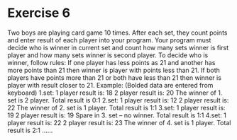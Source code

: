 # Exercise 6

Two boys are playing card game 10 times. After each set, they count points and enter result of each player into your program. Your program must decide who is winner in current set and count how many sets winner is first player and how many sets winner is second player. To decide who is winner, follow rules:
If one player has less points as 21 and another has more points than 21 then winner is player with points less than 21.
If both players have points more than 21 or both have less than 21 then winner is player with result closer to 21.
Example: (Bolded data are entered from keyboard)
1.set: 1 player result is: 18
2 player result is: 20
The winner of 1. set is 2 player. Total result is 0:1
2.set: 1 player result is: 12
2 player result is: 22
The winner of 2. set is 1 player. Total result is 1:1
3.set: 1 player result is: 19
2 player result is: 19
Spare in 3. set – no winner. Total result is 1:1
4.set: 1 player result is: 22
2 player result is: 23
The winner of 4. set is 1 player. Total result is 2:1
……

